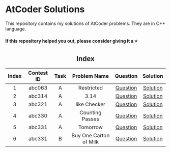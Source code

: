 # AtCoder Solutions

This repository contains my solutions of AtCoder problems. They are in C++ language.  

#### If this repository helped you out, please consider giving it a :star:

<div align="center">

## Index 

| Index  | Contest ID  |  Task  | Problem Name | Question | Solution |
| :----: | :---------: | :----: | :----------: | :------: | :------: |
| 1 | abc063 | A | Restricted | [Question](https://atcoder.jp/contests/abc063/tasks/abc063_a) | [Solution](https://github.com/ShazidMashrafi/AtCoder-Solutions/tree/main/Codes/abc063%20A%20-%20Restricted)
| 2 | abc314 | A | 3.14 | [Question](https://atcoder.jp/contests/abc314/tasks/abc314_a) | [Solution](https://github.com/ShazidMashrafi/AtCoder-Solutions/tree/main/Codes/abc314%20A%20-%203.14)
| 3 | abc321 | A | like Checker | [Question](https://atcoder.jp/contests/abc321/tasks/abc321_a) | [Solution](https://github.com/ShazidMashrafi/AtCoder-Solutions/tree/main/Codes/abc321%20A%20-%20like%20Checker)
| 4 | abc330 | A | Counting Passes | [Question](https://atcoder.jp/contests/abc330/tasks/abc330_a) | [Solution](https://github.com/ShazidMashrafi/AtCoder-Solutions/tree/main/Codes/abc330%20A%20-%20Counting%20Passes)
| 5 | abc331 | A | Tomorrow | [Question](https://atcoder.jp/contests/abc331/tasks/abc331_a) | [Solution](https://github.com/ShazidMashrafi/AtCoder-Solutions/tree/main/Codes/abc331%20A%20-%20Tomorrow)
| 6 | abc331 | B | Buy One Carton of Milk | [Question](https://atcoder.jp/contests/abc331/tasks/abc331_b) | [Solution](https://github.com/ShazidMashrafi/AtCoder-Solutions/tree/main/Codes/abc331%20B%20-%20Buy%20One%20Carton%20of%20Milk)

